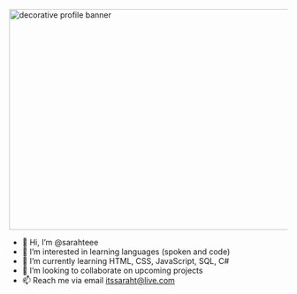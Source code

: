 <img src="newbanner.png" alt="decorative profile banner" width=1300 height=400>

- 👋 Hi, I’m @sarahteee
- 👀 I’m interested in learning languages (spoken and code)
- 🌱 I’m currently learning HTML, CSS, JavaScript, SQL, C#
- 💞️ I’m looking to collaborate on upcoming projects
- 📫 Reach me via email itssaraht@live.com

<!---
sarahteee/sarahteee is a ✨ special ✨ repository because its `README.md` (this file) appears on your GitHub profile.
You can click the Preview link to take a look at your changes.
--->
